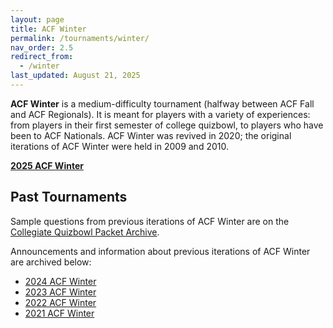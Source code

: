 ```yaml
---
layout: page
title: ACF Winter
permalink: /tournaments/winter/
nav_order: 2.5
redirect_from:
  - /winter
last_updated: August 21, 2025
---
```


**ACF Winter** is a medium-difficulty tournament (halfway between ACF Fall and ACF Regionals). It is meant for players with a variety of experiences: from players in their first semester of college quizbowl, to players who have been to ACF Nationals. ACF Winter was revived in 2020; the original iterations of ACF Winter were held in 2009 and 2010.

**[2025 ACF Winter](2025)**

## Past Tournaments

Sample questions from previous iterations of ACF Winter are on the [Collegiate Quizbowl Packet Archive](https://hsquizbowl.org/db/questionsets/search/?name=ACF+Winter&col=1&season=&archived=y).

Announcements and information about previous iterations of ACF Winter are archived below:

* [2024 ACF Winter](2024)
* [2023 ACF Winter](2023)
* [2022 ACF Winter](2022)
* [2021 ACF Winter](2021)
